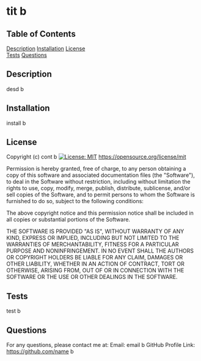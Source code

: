 # tit b
## Table of Contents
[Description](#Description)
[Installation](#Installation)
[License](#License)  
[Tests](#Tests)
[Questions](#Questions)  

## Description
desd b

## Installation
install b


## License
Copyright (c) cont b
[![License: MIT](https://img.shields.io/badge/License-MIT-yellow.svg)](https://opensource.org/licenses/MIT)
https://opensource.org/license/mit

Permission is hereby granted, free of charge, to any person obtaining
a copy of this software and associated documentation files (the
"Software"), to deal in the Software without restriction, including
without limitation the rights to use, copy, modify, merge, publish,
distribute, sublicense, and/or sell copies of the Software, and to
permit persons to whom the Software is furnished to do so, subject to
the following conditions:

The above copyright notice and this permission notice shall be
included in all copies or substantial portions of the Software.

THE SOFTWARE IS PROVIDED "AS IS", WITHOUT WARRANTY OF ANY KIND,
EXPRESS OR IMPLIED, INCLUDING BUT NOT LIMITED TO THE WARRANTIES OF
MERCHANTABILITY, FITNESS FOR A PARTICULAR PURPOSE AND
NONINFRINGEMENT. IN NO EVENT SHALL THE AUTHORS OR COPYRIGHT HOLDERS BE
LIABLE FOR ANY CLAIM, DAMAGES OR OTHER LIABILITY, WHETHER IN AN ACTION
OF CONTRACT, TORT OR OTHERWISE, ARISING FROM, OUT OF OR IN CONNECTION
WITH THE SOFTWARE OR THE USE OR OTHER DEALINGS IN THE SOFTWARE.

## Tests
test b

## Questions
For any questions, please contact me at:
Email: email b
GitHub Profile Link: https://github.com/name b
